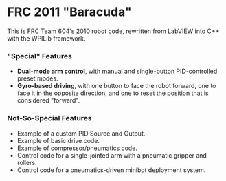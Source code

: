 FRC 2011 "Baracuda"
===================

This is [FRC Team 604](http://604robotics.com/)'s 2010 robot code, rewritten from LabVIEW into C++ with the WPILib framework.

### "Special" Features

 - **Dual-mode arm control**, with manual and single-button PID-controlled preset modes.
 - **Gyro-based driving**, with one button to face the robot forward, one to face it in the opposite direction, and one to reset the position that is considered "forward".

### Not-So-Special Features
 - Example of a custom PID Source and Output.
 - Example of basic drive code.
 - Example of compressor/pneumatics code.
 - Control code for a single-jointed arm with a pneumatic gripper and rollers.
 - Control code for a pneumatics-driven minibot deployment system.
